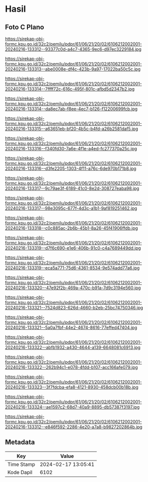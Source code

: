 # Hasil

## Foto C Plano

https://sirekap-obj-formc.kpu.go.id/32c2/pemilu/pdpr/61/06/21/20/02/6106212002001-20240216-133312--93377c0d-a4c7-4365-9ec6-d97ec3229184.jpg

https://sirekap-obj-formc.kpu.go.id/32c2/pemilu/pdpr/61/06/21/20/02/6106212002001-20240216-133313--abe0008e-df4c-423b-9a97-17022ba50c5c.jpg

https://sirekap-obj-formc.kpu.go.id/32c2/pemilu/pdpr/61/06/21/20/02/6106212002001-20240216-133314--7ffff72c-616c-495f-801c-afbd5d2347b2.jpg

https://sirekap-obj-formc.kpu.go.id/32c2/pemilu/pdpr/61/06/21/20/02/6106212002001-20240216-133314--da8ec7ab-f8ee-4ec7-b126-f12200699fcb.jpg

https://sirekap-obj-formc.kpu.go.id/32c2/pemilu/pdpr/61/06/21/20/02/6106212002001-20240216-133315--a63651eb-bf20-4b5c-b4fd-a26b2581daf5.jpg

https://sirekap-obj-formc.kpu.go.id/32c2/pemilu/pdpr/61/06/21/20/02/6106212002001-20240216-133316--f340fd30-7a6e-4f1e-a4ed-fc277370a25c.jpg

https://sirekap-obj-formc.kpu.go.id/32c2/pemilu/pdpr/61/06/21/20/02/6106212002001-20240216-133316--d3fe2205-1303-4f11-a76c-6de970b171b8.jpg

https://sirekap-obj-formc.kpu.go.id/32c2/pemilu/pdpr/61/06/21/20/02/6106212002001-20240216-133317--9c79ae3f-6189-41c0-8e2d-308727eaba98.jpg

https://sirekap-obj-formc.kpu.go.id/32c2/pemilu/pdpr/61/06/21/20/02/6106212002001-20240216-133317--98e3095c-677f-4d3c-a1b1-9af819251462.jpg

https://sirekap-obj-formc.kpu.go.id/32c2/pemilu/pdpr/61/06/21/20/02/6106212002001-20240216-133318--c0c885ac-2b6b-45b1-8a26-45f41906ffdb.jpg

https://sirekap-obj-formc.kpu.go.id/32c2/pemilu/pdpr/61/06/21/20/02/6106212002001-20240216-133319--d7f6c690-e1e6-406b-91c0-c4a7689449dd.jpg

https://sirekap-obj-formc.kpu.go.id/32c2/pemilu/pdpr/61/06/21/20/02/6106212002001-20240216-133319--eca5a771-75d6-4361-8534-9e574add77a6.jpg

https://sirekap-obj-formc.kpu.go.id/32c2/pemilu/pdpr/61/06/21/20/02/6106212002001-20240216-133320--47e92f2b-469a-470c-b91a-7d9c3194e560.jpg

https://sirekap-obj-formc.kpu.go.id/32c2/pemilu/pdpr/61/06/21/20/02/6106212002001-20240216-133321--7524d823-626d-4660-b2eb-25bc74750346.jpg

https://sirekap-obj-formc.kpu.go.id/32c2/pemilu/pdpr/61/06/21/20/02/6106212002001-20240216-133321--5a0a7fbf-44e2-4674-8616-77effed47404.jpg

https://sirekap-obj-formc.kpu.go.id/32c2/pemilu/pdpr/61/06/21/20/02/6106212002001-20240216-133322--abfb1932-a430-4644-a139-6648081c6913.jpg

https://sirekap-obj-formc.kpu.go.id/32c2/pemilu/pdpr/61/06/21/20/02/6106212002001-20240216-133322--262b94c1-e078-4fdd-b107-acc166afe079.jpg

https://sirekap-obj-formc.kpu.go.id/32c2/pemilu/pdpr/61/06/21/20/02/6106212002001-20240216-133323--3f7fdcba-efa8-4121-8930-458dcb00b18b.jpg

https://sirekap-obj-formc.kpu.go.id/32c2/pemilu/pdpr/61/06/21/20/02/6106212002001-20240216-133324--ae1597c2-68d7-40a9-8895-db57387f3197.jpg

https://sirekap-obj-formc.kpu.go.id/32c2/pemilu/pdpr/61/06/21/20/02/6106212002001-20240216-133312--e846f592-2286-4e20-a7a8-b9827202864b.jpg


## Metadata

| Key        | Value               |
| ---------- | ------------------- |
| Time Stamp | 2024-02-17 13:05:41 |
| Kode Dapil | 6102                |



